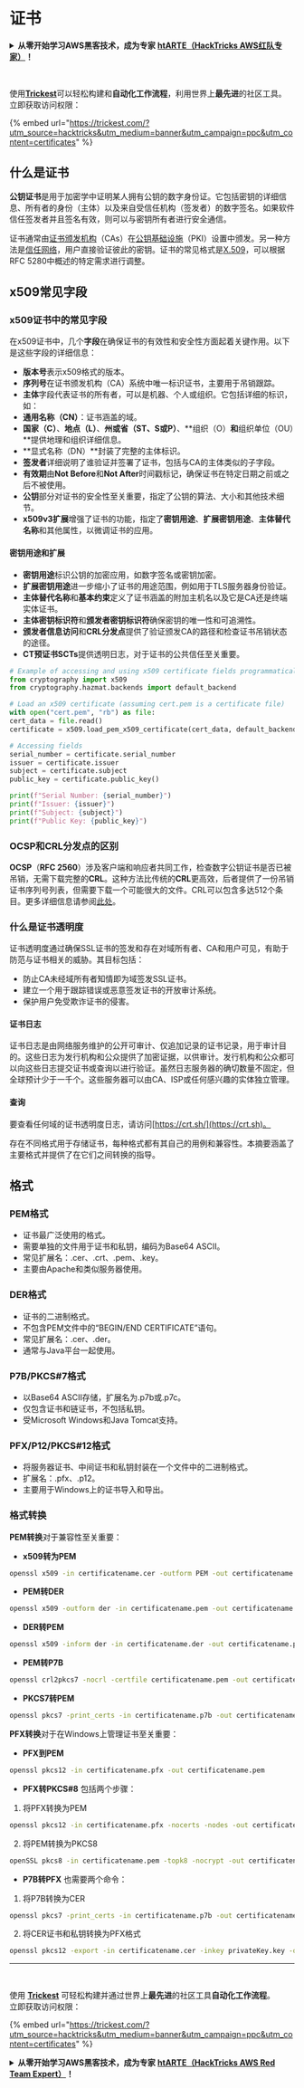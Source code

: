 # 证书

<details>

<summary><strong>从零开始学习AWS黑客技术，成为专家</strong> <a href="https://training.hacktricks.xyz/courses/arte"><strong>htARTE（HackTricks AWS红队专家）</strong></a><strong>！</strong></summary>

支持HackTricks的其他方式：

* 如果您想看到您的**公司在HackTricks中做广告**或**下载PDF格式的HackTricks**，请查看[**订阅计划**](https://github.com/sponsors/carlospolop)!
* 获取[**官方PEASS & HackTricks周边产品**](https://peass.creator-spring.com)
* 探索我们的独家[NFTs收藏品**The PEASS Family**](https://opensea.io/collection/the-peass-family)
* **加入** 💬 [**Discord群**](https://discord.gg/hRep4RUj7f) 或 [**电报群**](https://t.me/peass) 或在**Twitter**上关注我们 🐦 [**@hacktricks\_live**](https://twitter.com/hacktricks\_live)**。**
* 通过向[**HackTricks**](https://github.com/carlospolop/hacktricks)和[**HackTricks Cloud**](https://github.com/carlospolop/hacktricks-cloud) github仓库提交PR来分享您的黑客技巧。

</details>

<figure><img src="../.gitbook/assets/image (48).png" alt=""><figcaption></figcaption></figure>

\
使用[**Trickest**](https://trickest.com/?utm_source=hacktricks&utm_medium=text&utm_campaign=ppc&utm_term=trickest&utm_content=certificates)可以轻松构建和**自动化工作流程**，利用世界上**最先进**的社区工具。\
立即获取访问权限：

{% embed url="https://trickest.com/?utm_source=hacktricks&utm_medium=banner&utm_campaign=ppc&utm_content=certificates" %}

## 什么是证书

**公钥证书**是用于加密学中证明某人拥有公钥的数字身份证。它包括密钥的详细信息、所有者的身份（主体）以及来自受信任机构（签发者）的数字签名。如果软件信任签发者并且签名有效，则可以与密钥所有者进行安全通信。

证书通常由[证书颁发机构](https://en.wikipedia.org/wiki/Certificate\_authority)（CAs）在[公钥基础设施](https://en.wikipedia.org/wiki/Public-key\_infrastructure)（PKI）设置中颁发。另一种方法是[信任网络](https://en.wikipedia.org/wiki/Web\_of\_trust)，用户直接验证彼此的密钥。证书的常见格式是[X.509](https://en.wikipedia.org/wiki/X.509)，可以根据RFC 5280中概述的特定需求进行调整。

## x509常见字段

### **x509证书中的常见字段**

在x509证书中，几个**字段**在确保证书的有效性和安全性方面起着关键作用。以下是这些字段的详细信息：

* **版本号**表示x509格式的版本。
* **序列号**在证书颁发机构（CA）系统中唯一标识证书，主要用于吊销跟踪。
* **主体**字段代表证书的所有者，可以是机器、个人或组织。它包括详细的标识，如：
* **通用名称（CN）**：证书涵盖的域。
* **国家（C）**、**地点（L）**、**州或省（ST、S或P）**、**组织（O）**和**组织单位（OU）**提供地理和组织详细信息。
* **显式名称（DN）**封装了完整的主体标识。
* **签发者**详细说明了谁验证并签署了证书，包括与CA的主体类似的子字段。
* **有效期**由**Not Before**和**Not After**时间戳标记，确保证书在特定日期之前或之后不被使用。
* **公钥**部分对证书的安全性至关重要，指定了公钥的算法、大小和其他技术细节。
* **x509v3扩展**增强了证书的功能，指定了**密钥用途**、**扩展密钥用途**、**主体替代名称**和其他属性，以微调证书的应用。

#### **密钥用途和扩展**

* **密钥用途**标识公钥的加密应用，如数字签名或密钥加密。
* **扩展密钥用途**进一步缩小了证书的用途范围，例如用于TLS服务器身份验证。
* **主体替代名称**和**基本约束**定义了证书涵盖的附加主机名以及它是CA还是终端实体证书。
* **主体密钥标识符**和**颁发者密钥标识符**确保密钥的唯一性和可追溯性。
* **颁发者信息访问**和**CRL分发点**提供了验证颁发CA的路径和检查证书吊销状态的途径。
* **CT预证书SCTs**提供透明日志，对于证书的公共信任至关重要。
```python
# Example of accessing and using x509 certificate fields programmatically:
from cryptography import x509
from cryptography.hazmat.backends import default_backend

# Load an x509 certificate (assuming cert.pem is a certificate file)
with open("cert.pem", "rb") as file:
cert_data = file.read()
certificate = x509.load_pem_x509_certificate(cert_data, default_backend())

# Accessing fields
serial_number = certificate.serial_number
issuer = certificate.issuer
subject = certificate.subject
public_key = certificate.public_key()

print(f"Serial Number: {serial_number}")
print(f"Issuer: {issuer}")
print(f"Subject: {subject}")
print(f"Public Key: {public_key}")
```
### **OCSP和CRL分发点的区别**

**OCSP**（**RFC 2560**）涉及客户端和响应者共同工作，检查数字公钥证书是否已被吊销，无需下载完整的**CRL**。这种方法比传统的**CRL**更高效，后者提供了一份吊销证书序列号列表，但需要下载一个可能很大的文件。CRL可以包含多达512个条目。更多详细信息请参阅[此处](https://www.arubanetworks.com/techdocs/ArubaOS%206\_3\_1\_Web\_Help/Content/ArubaFrameStyles/CertRevocation/About\_OCSP\_and\_CRL.htm)。

### **什么是证书透明度**

证书透明度通过确保SSL证书的签发和存在对域所有者、CA和用户可见，有助于防范与证书相关的威胁。其目标包括：

* 防止CA未经域所有者知情即为域签发SSL证书。
* 建立一个用于跟踪错误或恶意签发证书的开放审计系统。
* 保护用户免受欺诈证书的侵害。

#### **证书日志**

证书日志是由网络服务维护的公开可审计、仅追加记录的证书记录，用于审计目的。这些日志为发行机构和公众提供了加密证据，以供审计。发行机构和公众都可以向这些日志提交证书或查询以进行验证。虽然日志服务器的确切数量不固定，但全球预计少于一千个。这些服务器可以由CA、ISP或任何感兴趣的实体独立管理。

#### **查询**

要查看任何域的证书透明度日志，请访问[https://crt.sh/](https://crt.sh)。

存在不同格式用于存储证书，每种格式都有其自己的用例和兼容性。本摘要涵盖了主要格式并提供了在它们之间转换的指导。

## **格式**

### **PEM格式**

* 证书最广泛使用的格式。
* 需要单独的文件用于证书和私钥，编码为Base64 ASCII。
* 常见扩展名：.cer、.crt、.pem、.key。
* 主要由Apache和类似服务器使用。

### **DER格式**

* 证书的二进制格式。
* 不包含PEM文件中的“BEGIN/END CERTIFICATE”语句。
* 常见扩展名：.cer、.der。
* 通常与Java平台一起使用。

### **P7B/PKCS#7格式**

* 以Base64 ASCII存储，扩展名为.p7b或.p7c。
* 仅包含证书和链证书，不包括私钥。
* 受Microsoft Windows和Java Tomcat支持。

### **PFX/P12/PKCS#12格式**

* 将服务器证书、中间证书和私钥封装在一个文件中的二进制格式。
* 扩展名：.pfx、.p12。
* 主要用于Windows上的证书导入和导出。

### **格式转换**

**PEM转换**对于兼容性至关重要：

* **x509转为PEM**
```bash
openssl x509 -in certificatename.cer -outform PEM -out certificatename.pem
```
* **PEM转DER**
```bash
openssl x509 -outform der -in certificatename.pem -out certificatename.der
```
* **DER转PEM**
```bash
openssl x509 -inform der -in certificatename.der -out certificatename.pem
```
* **PEM转P7B**
```bash
openssl crl2pkcs7 -nocrl -certfile certificatename.pem -out certificatename.p7b -certfile CACert.cer
```
* **PKCS7转PEM**
```bash
openssl pkcs7 -print_certs -in certificatename.p7b -out certificatename.pem
```
**PFX转换**对于在Windows上管理证书至关重要：

- **PFX到PEM**
```bash
openssl pkcs12 -in certificatename.pfx -out certificatename.pem
```
* **PFX转PKCS#8** 包括两个步骤：
1. 将PFX转换为PEM
```bash
openssl pkcs12 -in certificatename.pfx -nocerts -nodes -out certificatename.pem
```
2. 将PEM转换为PKCS8
```bash
openSSL pkcs8 -in certificatename.pem -topk8 -nocrypt -out certificatename.pk8
```
* **P7B转PFX** 也需要两个命令：
1. 将P7B转换为CER
```bash
openssl pkcs7 -print_certs -in certificatename.p7b -out certificatename.cer
```
2. 将CER证书和私钥转换为PFX格式
```bash
openssl pkcs12 -export -in certificatename.cer -inkey privateKey.key -out certificatename.pfx -certfile cacert.cer
```
***

<figure><img src="../.gitbook/assets/image (48).png" alt=""><figcaption></figcaption></figure>

\
使用 [**Trickest**](https://trickest.com/?utm_source=hacktricks&utm_medium=text&utm_campaign=ppc&utm_term=trickest&utm_content=certificates) 可轻松构建并通过世界上**最先进**的社区工具**自动化工作流程**。\
立即获取访问权限：

{% embed url="https://trickest.com/?utm_source=hacktricks&utm_medium=banner&utm_campaign=ppc&utm_content=certificates" %}

<details>

<summary><strong>从零开始学习AWS黑客技术，成为专家</strong> <a href="https://training.hacktricks.xyz/courses/arte"><strong>htARTE（HackTricks AWS Red Team Expert）</strong></a><strong>！</strong></summary>

支持 HackTricks 的其他方式：

* 如果您想看到您的**公司在 HackTricks 中做广告**或**下载 PDF 版本的 HackTricks**，请查看[**订阅计划**](https://github.com/sponsors/carlospolop)!
* 获取[**官方 PEASS & HackTricks 商品**](https://peass.creator-spring.com)
* 探索[**PEASS 家族**](https://opensea.io/collection/the-peass-family)，我们的独家[**NFTs**](https://opensea.io/collection/the-peass-family)
* **加入** 💬 [**Discord 群组**](https://discord.gg/hRep4RUj7f) 或 [**电报群组**](https://t.me/peass) 或在 **Twitter** 🐦 [**@hacktricks\_live**](https://twitter.com/hacktricks\_live)** 上关注我们**。
* 通过向 [**HackTricks**](https://github.com/carlospolop/hacktricks) 和 [**HackTricks Cloud**](https://github.com/carlospolop/hacktricks-cloud) github 仓库提交 PR 来**分享您的黑客技巧**。

</details>
